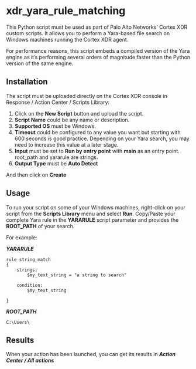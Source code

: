 # xdr_yara_rule_matching
This Python script must be used as part of Palo Alto Networks' Cortex XDR custom scripts. It allows you to perform a Yara-based file search on Windows machines running the Cortex XDR agent.

For performance reasons, this script embeds a compiled version of the Yara engine as it’s performing several orders of magnitude faster than the Python version of the same engine.

## Installation
The script must be uploaded directly on the Cortex XDR console in Response / Action Center / Scripts Library:
1. Click on the **New Script** button and upload the script.
2. **Script Name** could be any name or description.
3. **Supported OS** must be Windows.
4. **Timeout** could be configured to any value you want but starting with 600 seconds is good practice. Depending on your Yara search, you may need to increase this value at a later stage.
5. **Input** must be set to **Run by entry point** with **main** as an entry point. root_path and yararule are strings.
6. **Output Type** must be **Auto Detect**

And then click on **Create**

## Usage
To run your script on some of your Windows machines, right-click on your script from the **Scripts Library** menu and select **Run**. Copy/Paste your complete Yara rule in the **YARARULE** script parameter and provides the **ROOT_PATH** of your search. 

For example:

***YARARULE***
```
rule string_match
{
	strings:
		$my_text_string = "a string to search"

	condition:
		$my_text_string

}
```

***ROOT_PATH***

`C:\Users\`

## Results
When your action has been launched, you can get its results in ***Action Center / All actions***
